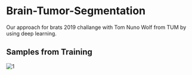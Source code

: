 # Brain-Tumor-Segmentation
Our approach for brats 2019 challange with Tom Nuno Wolf from TUM by using deep learning.

## Samples from Training


![1](https://user-images.githubusercontent.com/47353633/99363271-977aae00-28c5-11eb-9a88-b511b7d372c4.png)
